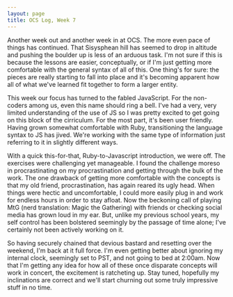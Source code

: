 ```yaml
---
layout: page
title: OCS Log, Week 7 
---
```


Another week out and another week in at OCS. The more even pace of things has continued. That Sisysphean hill has seemed to drop in altitude and pushing the boulder up is less of an arduous task. I'm not sure if this is because the lessons are easier, conceptually, or if I'm just getting more comfortable with the general syntax of all of this. One thing's for sure: the pieces are really starting to fall into place and it's becoming apparent how all of what we've learned fit together to form a larger entity.

This week our focus has turned to the fabled JavaScript. For the non-coders among us, even this name should ring a bell. I've had a very, very limited understanding of the use of JS so I was pretty excited to get going on this block of the cirriculum. For the most part, it's been user friendly. Having grown somewhat comfortable with Ruby, transitioning the language syntax to JS has jived. We're working with the same type of information just referring to it in slightly different ways.

With a quick this-for-that, Ruby-to-Javascript introduction, we were off. The exercises were challenging yet manageable. I found the challenge moreso in procrastinating on my procrastination and getting through the bulk of the work. The one drawback of getting more comfortable with the concepts is that my old friend, procrastination, has again reared its ugly head. When things were hectic and uncomfortable, I could more easily plug in and work for endless hours in order to stay afloat. Now the beckoning call of playing MtG (nerd translation: Magic the Gathering) with friends or checking social media has grown loud in my ear. But, unlike my previous school years, my self control has been bolstered seemingly by the passage of time alone; I've certainly not been actively working on it.

So having securely chained that devious bastard and resetting over the weekend, I'm back at it full force. I'm even getting better about ignoring my internal clock, seemingly set to PST, and not going to bed at 2:00am. Now that I'm getting any idea for how all of these once disparate concepts will work in concert, the excitement is ratcheting up. Stay tuned, hopefully my inclinations are correct and we'll start churning out some truly impressive stuff in no time.